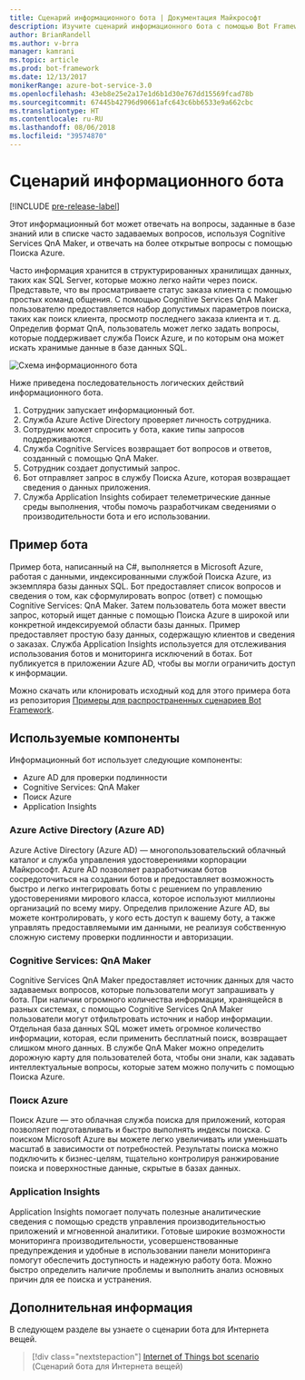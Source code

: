 ```yaml
---
title: Сценарий информационного бота | Документация Майкрософт
description: Изучите сценарий информационного бота с помощью Bot Framework.
author: BrianRandell
ms.author: v-brra
manager: kamrani
ms.topic: article
ms.prod: bot-framework
ms.date: 12/13/2017
monikerRange: azure-bot-service-3.0
ms.openlocfilehash: 43eb8e25e2a17e1d6b1d30e767dd15569fcad78b
ms.sourcegitcommit: 67445b42796d90661afc643c6bb6533e9a662cbc
ms.translationtype: HT
ms.contentlocale: ru-RU
ms.lasthandoff: 08/06/2018
ms.locfileid: "39574870"
---
```

# <a name="information-bot-scenario"></a>Сценарий информационного бота

[!INCLUDE [pre-release-label](includes/pre-release-label-v3.md)]

Этот информационный бот может отвечать на вопросы, заданные в базе знаний или в списке часто задаваемых вопросов, используя Cognitive Services QnA Maker, и отвечать на более открытые вопросы с помощью Поиска Azure.

Часто информация хранится в структурированных хранилищах данных, таких как SQL Server, которые можно легко найти через поиск. Представьте, что вы просматриваете статус заказа клиента с помощью простых команд общения. С помощью Cognitive Services QnA Maker пользователю предоставляется набор допустимых параметров поиска, таких как поиск клиента, просмотр последнего заказа клиента и т. д. Определив формат QnA, пользователь может легко задать вопросы, которые поддерживает служба Поиск Azure, и по которым она может искать хранимые данные в базе данных SQL.

![Схема информационного бота](~/media/scenarios/bot-service-scenario-informational-bot.png)

Ниже приведена последовательность логических действий информационного бота.

1. Сотрудник запускает информационный бот.
2. Служба Azure Active Directory проверяет личность сотрудника.
3. Сотрудник может спросить у бота, какие типы запросов поддерживаются.
4. Служба Cognitive Services возвращает бот вопросов и ответов, созданный с помощью QnA Maker.
5. Сотрудник создает допустимый запрос.
6. Бот отправляет запрос в службу Поиска Azure, которая возвращает сведения о данных приложения.
7. Служба Application Insights собирает телеметрические данные среды выполнения, чтобы помочь разработчикам сведениями о производительности бота и его использовании.

## <a name="sample-bot"></a>Пример бота
Пример бота, написанный на C#, выполняется в Microsoft Azure, работая с данными, индексированными службой Поиска Azure, из экземпляра базы данных SQL. Бот предоставляет список вопросов и сведения о том, как сформулировать вопрос (ответ) с помощью Cognitive Services: QnA Maker. Затем пользователь бота может ввести запрос, который ищет данные с помощью Поиска Azure в широкой или конкретной индексируемой области базы данных. Пример предоставляет простую базу данных, содержащую клиентов и сведения о заказах. Служба Application Insights используется для отслеживания использования ботов и мониторинга исключений в ботах. Бот публикуется в приложении Azure AD, чтобы вы могли ограничить доступ к информации.

Можно скачать или клонировать исходный код для этого примера бота из репозитория [Примеры для распространенных сценариев Bot Framework](https://aka.ms/bot/scenarios).

## <a name="components-youll-use"></a>Используемые компоненты
Информационный бот использует следующие компоненты:
-   Azure AD для проверки подлинности
-   Cognitive Services: QnA Maker
-   Поиск Azure
-   Application Insights

### <a name="azure-active-directory-azure-ad"></a>Azure Active Directory (Azure AD)
Azure Active Directory (Azure AD) — многопользовательский облачный каталог и служба управления удостоверениями корпорации Майкрософт. Azure AD позволяет разработчикам ботов сосредоточиться на создании ботов и предоставляет возможность быстро и легко интегрировать боты с решением по управлению удостоверениями мирового класса, которое используют миллионы организаций по всему миру. Определив приложение Azure AD, вы можете контролировать, у кого есть доступ к вашему боту, а также управлять предоставляемыми им данными, не реализуя собственную сложную систему проверки подлинности и авторизации.

### <a name="cognitive-services-qna-maker"></a>Cognitive Services: QnA Maker
Cognitive Services QnA Maker предоставляет источник данных для часто задаваемых вопросов, которые пользователи могут запрашивать у бота. При наличии огромного количества информации, хранящейся в разных системах, с помощью Cognitive Services QnA Maker пользователи могут отфильтровать источник и набор информации. Отдельная база данных SQL может иметь огромное количество информации, которая, если применить бесплатный поиск, возвращает слишком много данных. В службе QnA Maker можно определить дорожную карту для пользователей бота, чтобы они знали, как задавать интеллектуальные вопросы, которые затем можно получить с помощью Поиска Azure.

### <a name="azure-search"></a>Поиск Azure
Поиск Azure — это облачная служба поиска для приложений, которая позволяет подготавливать и быстро выполнять индексы поиска. С поиском Microsoft Azure вы можете легко увеличивать или уменьшать масштаб в зависимости от потребностей. Результаты поиска можно подключить к бизнес-целям, тщательно контролируя ранжирование поиска и поверхностные данные, скрытые в базах данных.

### <a name="application-insights"></a>Application Insights
Application Insights помогает получать полезные аналитические сведения с помощью средств управления производительностью приложений и мгновенной аналитики. Готовые широкие возможности мониторинга производительности, усовершенствованные предупреждения и удобные в использовании панели мониторинга помогут обеспечить доступность и надежную работу бота. Можно быстро определить наличие проблемы и выполнить анализ основных причин для ее поиска и устранения.

## <a name="next-steps"></a>Дополнительная информация
В следующем разделе вы узнаете о сценарии бота для Интернета вещей.

> [!div class="nextstepaction"]
> [Internet of Things bot scenario](bot-service-scenario-internet-things.md) (Сценарий бота для Интернета вещей)
